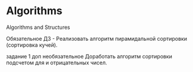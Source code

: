 # Algorithms
Algorithms and  Structures


Обязательное ДЗ - Реализовать алгоритм пирамидальной сортировки (сортировка кучей).

задание 1 доп необязательное
Доработать алгоритм сортировки подсчетом для и отрицательных чисел.
